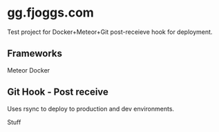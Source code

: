 # gg.fjoggs.com

Test project for Docker+Meteor+Git post-receieve hook for deployment.

## Frameworks
Meteor
Docker

## Git Hook - Post receive

Uses rsync to deploy to production and dev environments.

Stuff
